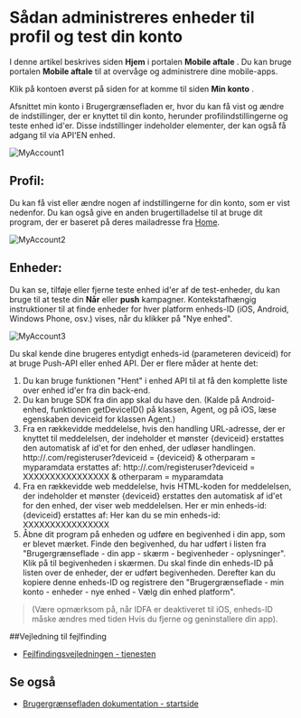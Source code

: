 <properties 
   pageTitle="Azure Mobile aftale brugergrænseflade - min konto" 
   description="Lær, hvordan du administrerer din konto profil og test enheder med Azure Mobile aftale" 
   services="mobile-engagement" 
   documentationCenter="" 
   authors="piyushjo" 
   manager="dwrede" 
   editor=""/>

<tags
   ms.service="mobile-engagement"
   ms.devlang="na"
   ms.topic="article"
   ms.tgt_pltfrm="mobile-multiple"
   ms.workload="mobile" 
   ms.date="08/19/2016"
   ms.author="piyushjo"/>

# <a name="how-to-manage-your-account-profile-and-test-devices"></a>Sådan administreres enheder til profil og test din konto
 
I denne artikel beskrives siden **Hjem** i portalen **Mobile aftale** . Du kan bruge portalen **Mobile aftale** til at overvåge og administrere dine mobile-apps. 
 
Klik på kontoen øverst på siden for at komme til siden **Min konto** .

Afsnittet min konto i Brugergrænsefladen er, hvor du kan få vist og ændre de indstillinger, der er knyttet til din konto, herunder profilindstillingerne og teste enhed id'er. Disse indstillinger indeholder elementer, der kan også få adgang til via API'EN enhed.

![MyAccount1][7]  

## <a name="profile"></a>Profil:
Du kan få vist eller ændre nogen af indstillingerne for din konto, som er vist nedenfor. Du kan også give en anden brugertilladelse til at bruge dit program, der er baseret på deres mailadresse fra [Home](mobile-engagement-user-interface-home.md).

![MyAccount2][8]  

## <a name="devices"></a>Enheder:
Du kan se, tilføje eller fjerne teste enhed id'er af de test-enheder, du kan bruge til at teste din **Når** eller **push** kampagner. Kontekstafhængig instruktioner til at finde enheder for hver platform enheds-ID (iOS, Android, Windows Phone, osv.) vises, når du klikker på "Nye enhed". 
 
![MyAccount3][9]  
 
Du skal kende dine brugeres entydigt enheds-id (parameteren deviceid) for at bruge Push-API eller enhed API. Der er flere måder at hente det:
 
1. Du kan bruge funktionen "Hent" i enhed API til at få den komplette liste over enhed id'er fra din back-end.
2. Du kan bruge SDK fra din app skal du have den. (Kalde på Android-enhed, funktionen getDeviceID() på klassen, Agent, og på iOS, læse egenskaben deviceid for klassen Agent.)
3. Fra en rækkevidde meddelelse, hvis den handling URL-adresse, der er knyttet til meddelelsen, der indeholder et mønster {deviceid} erstattes den automatisk af id'et for den enhed, der udløser handlingen.
http://<example>.com/registeruser?deviceid = {deviceid} & otherparam = myparamdata erstattes af: http://<example>.com/registeruser?deviceid = XXXXXXXXXXXXXXXX & otherparam = myparamdata 
4. Fra en rækkevidde web meddelelse, hvis HTML-koden for meddelelsen, der indeholder et mønster {deviceid} erstattes den automatisk af id'et for den enhed, der viser web meddelelsen.
Her er min enheds-id: {deviceid} erstattes af: Her kan du se min enheds-id: XXXXXXXXXXXXXXXX
5.  Åbne dit program på enheden og udføre en begivenhed i din app, som er blevet mærket.
Finde den begivenhed, du har udført i listen fra "Brugergrænseflade - din app - skærm - begivenheder - oplysninger".
Klik på til begivenheden i skærmen.
Du skal finde din enheds-ID på listen over de enheder, der er udført begivenheden.
Derefter kan du kopiere denne enheds-ID og registrere den "Brugergrænseflade - min konto - enheder - nye enhed - Vælg din enhed platform".
>(Være opmærksom på, når IDFA er deaktiveret til iOS, enheds-ID måske ændres med tiden Hvis du fjerne og geninstallere din app).

##<a name="troubleshooting-guide"></a>Vejledning til fejlfinding
-  [Fejlfindingsvejledningen - tjenesten][Link 24]

## <a name="see-also"></a>Se også
-  [Brugergrænsefladen dokumentation - startside][Link 13]


<!--Image references-->
[1]: ./media/mobile-engagement-user-interface-navigation/navigation1.png
[2]: ./media/mobile-engagement-user-interface-home/home1.png
[3]: ./media/mobile-engagement-user-interface-home/home2.png
[4]: ./media/mobile-engagement-user-interface-home/home3.png
[5]: ./media/mobile-engagement-user-interface-home/home4.png
[6]: ./media/mobile-engagement-user-interface-home/home5.png
[7]: ./media/mobile-engagement-user-interface-my-account/myaccount1.png
[8]: ./media/mobile-engagement-user-interface-my-account/myaccount2.png
[9]: ./media/mobile-engagement-user-interface-my-account/myaccount3.png
[10]: ./media/mobile-engagement-user-interface-analytics/analytics1.png
[11]: ./media/mobile-engagement-user-interface-analytics/analytics2.png
[12]: ./media/mobile-engagement-user-interface-analytics/analytics3.png
[13]: ./media/mobile-engagement-user-interface-analytics/analytics4.png
[14]: ./media/mobile-engagement-user-interface-monitor/monitor1.png
[15]: ./media/mobile-engagement-user-interface-monitor/monitor2.png
[16]: ./media/mobile-engagement-user-interface-monitor/monitor3.png
[17]: ./media/mobile-engagement-user-interface-monitor/monitor4.png
[18]: ./media/mobile-engagement-user-interface-reach/reach1.png
[19]: ./media/mobile-engagement-user-interface-reach/reach2.png
[20]: ./media/mobile-engagement-user-interface-reach-campaign/Reach-Campaign1.png
[21]: ./media/mobile-engagement-user-interface-reach-campaign/Reach-Campaign2.png
[22]: ./media/mobile-engagement-user-interface-reach-campaign/Reach-Campaign3.png
[23]: ./media/mobile-engagement-user-interface-reach-campaign/Reach-Campaign4.png
[24]: ./media/mobile-engagement-user-interface-reach-campaign/Reach-Campaign5.png
[25]: ./media/mobile-engagement-user-interface-reach-campaign/Reach-Campaign6.png
[26]: ./media/mobile-engagement-user-interface-reach-campaign/Reach-Campaign7.png
[27]: ./media/mobile-engagement-user-interface-reach-campaign/Reach-Campaign8.png
[28]: ./media/mobile-engagement-user-interface-reach-campaign/Reach-Campaign9.png
[29]: ./media/mobile-engagement-user-interface-reach-criterion/Reach-Criterion1.png
[30]: ./media/mobile-engagement-user-interface-reach-content/Reach-Content1.png
[31]: ./media/mobile-engagement-user-interface-reach-content/Reach-Content2.png
[32]: ./media/mobile-engagement-user-interface-reach-content/Reach-Content3.png
[33]: ./media/mobile-engagement-user-interface-reach-content/Reach-Content4.png
[34]: ./media/mobile-engagement-user-interface-dashboard/dashboard1.png
[35]: ./media/mobile-engagement-user-interface-segments/segments1.png
[36]: ./media/mobile-engagement-user-interface-segments/segments2.png
[37]: ./media/mobile-engagement-user-interface-segments/segments3.png
[38]: ./media/mobile-engagement-user-interface-segments/segments4.png
[39]: ./media/mobile-engagement-user-interface-segments/segments5.png
[40]: ./media/mobile-engagement-user-interface-segments/segments6.png
[41]: ./media/mobile-engagement-user-interface-segments/segments7.png
[42]: ./media/mobile-engagement-user-interface-segments/segments8.png
[43]: ./media/mobile-engagement-user-interface-segments/segments9.png
[44]: ./media/mobile-engagement-user-interface-segments/segments10.png
[45]: ./media/mobile-engagement-user-interface-segments/segments11.png
[46]: ./media/mobile-engagement-user-interface-settings/settings1.png
[47]: ./media/mobile-engagement-user-interface-settings/settings2.png
[48]: ./media/mobile-engagement-user-interface-settings/settings3.png
[49]: ./media/mobile-engagement-user-interface-settings/settings4.png
[50]: ./media/mobile-engagement-user-interface-settings/settings5.png
[51]: ./media/mobile-engagement-user-interface-settings/settings6.png
[52]: ./media/mobile-engagement-user-interface-settings/settings7.png
[53]: ./media/mobile-engagement-user-interface-settings/settings8.png
[54]: ./media/mobile-engagement-user-interface-settings/settings9.png
[55]: ./media/mobile-engagement-user-interface-settings/settings10.png
[56]: ./media/mobile-engagement-user-interface-settings/settings11.png
[57]: ./media/mobile-engagement-user-interface-settings/settings12.png
[58]: ./media/mobile-engagement-user-interface-settings/settings13.png

<!--Link references-->
[Link 1]: mobile-engagement-user-interface.md
[Link 2]: mobile-engagement-troubleshooting-guide.md
[Link 3]: mobile-engagement-how-tos.md
[Link 4]: http://go.microsoft.com/fwlink/?LinkID=525553
[Link 5]: http://go.microsoft.com/fwlink/?LinkID=525554
[Link 6]: http://go.microsoft.com/fwlink/?LinkId=525555
[Link 7]: https://account.windowsazure.com/PreviewFeatures
[Link 8]: https://social.msdn.microsoft.com/Forums/azure/home?forum=azuremobileengagement
[Link 9]: http://azure.microsoft.com/services/mobile-engagement/
[Link 10]: http://azure.microsoft.com/documentation/services/mobile-engagement/
[Link 11]: http://azure.microsoft.com/pricing/details/mobile-engagement/
[Link 12]: mobile-engagement-user-interface-navigation.md
[Link 13]: mobile-engagement-user-interface-home.md
[Link 14]: mobile-engagement-user-interface-my-account.md
[Link 15]: mobile-engagement-user-interface-analytics.md
[Link 16]: mobile-engagement-user-interface-monitor.md
[Link 17]: mobile-engagement-user-interface-reach.md
[Link 18]: mobile-engagement-user-interface-segments.md
[Link 19]: mobile-engagement-user-interface-dashboard.md
[Link 20]: mobile-engagement-user-interface-settings.md
[Link 21]: mobile-engagement-troubleshooting-guide-analytics.md
[Link 22]: mobile-engagement-troubleshooting-guide-apis.md
[Link 23]: mobile-engagement-troubleshooting-guide-push-reach.md
[Link 24]: mobile-engagement-troubleshooting-guide-service.md
[Link 25]: mobile-engagement-troubleshooting-guide-sdk.md
[Link 26]: mobile-engagement-troubleshooting-guide-sr-info.md
[Link 27]: ../mobile-engagement-how-tos-first-push.md
[Link 28]: ../mobile-engagement-how-tos-test-campaign.md
[Link 29]: ../mobile-engagement-how-tos-personalize-push.md
[Link 30]: ../mobile-engagement-how-tos-differentiate-push.md
[Link 31]: ../mobile-engagement-how-tos-schedule-campaign.md
[Link 32]: ../mobile-engagement-how-tos-text-view.md
[Link 33]: ../mobile-engagement-how-tos-web-view.md


 
 
